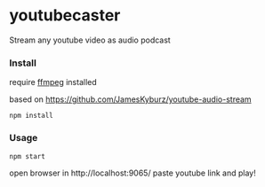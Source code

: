 # youtubecaster

Stream any youtube video as audio podcast

### Install

require [ffmpeg](https://ffmpeg.org/) installed

based on https://github.com/JamesKyburz/youtube-audio-stream


```
npm install
```

### Usage

```
npm start
```
open browser in http://localhost:9065/ paste youtube link and play!

